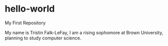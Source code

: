 # hello-world
My First Repository

My name is Tristin Falk-LeFay, I am a rising sophomore at Brown University, planning to study computer science.

